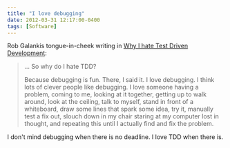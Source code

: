 ```yaml
---
title: "I love debugging"
date: 2012-03-31 12:17:00-0400
tags: [Software]
---
```


Rob Galankis tongue-in-cheek writing in [Why I hate Test Driven Development](http://altdevblogaday.com/2012/03/30/why-i-hate-tdd/):

> ... So why do I hate TDD?
> 
> Because debugging is fun. There, I said it. I love debugging. I think lots of clever people like debugging. I love someone having a problem, coming to me, looking at it together, getting up to walk around, look at the ceiling, talk to myself, stand in front of a whiteboard, draw some lines that spark some idea, try it, manually test a fix out, slouch down in my chair staring at my computer lost in thought, and repeating this until I actually find and fix the problem.

I don't mind debugging when there is no deadline. I love TDD when there is.
